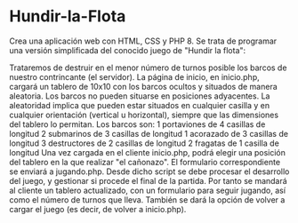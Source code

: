 # Hundir-la-Flota

Crea una aplicación web con HTML, CSS y PHP 8. Se trata de programar una versión simplificada del conocido juego de "Hundir la flota":

Trataremos de destruir en el menor número de turnos posible los barcos de nuestro contrincante (el servidor).
La página de inicio, en inicio.php, cargará un tablero de 10x10 con los barcos ocultos y situados de manera aleatoria. Los barcos no pueden situarse en posiciones adyacentes.
La aleatoridad implica que pueden estar situados en cualquier casilla y en cualquier orientación (vertical u horizontal), siempre que las dimensiones del tablero lo permitan.
Los barcos son:
1 portaviones de 4 casillas de longitud
2 submarinos de 3 casillas de longitud
1 acorazado de 3 casillas de longitud
3 destructores de 2 casillas de longitud
2 fragatas de 1 casilla de longitud
Una vez cargada en el cliente inicio.php, podrá elegir una posición del tablero en la que realizar "el cañonazo". 
El formulario correspondiente se enviará a jugando.php. Desde dicho script se debe procesar el desarrollo del juego, y gestionar si procede el final de la partida. 
Por tanto se mandará al cliente un tablero actualizado, con un formulario para seguir jugando, así como el número de turnos que lleva. También se dará la opción de volver a cargar el juego (es decir, de volver a inicio.php).

